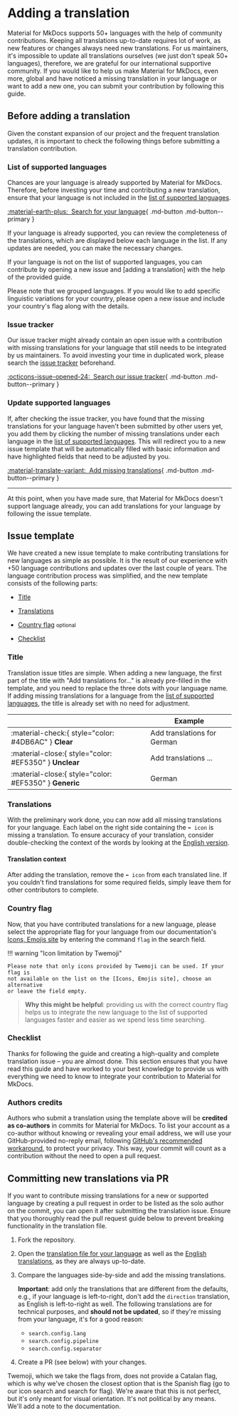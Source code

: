 # Adding a translation

Material for MkDocs supports 50+ languages with the help of community
contributions. Keeping all translations up-to-date requires lot of work, as new 
features or changes always need new translations. For us maintainers, it's 
impossible to update all translations ourselves (we just don't speak 50+ 
languages), therefore, we are grateful for our international supportive 
community. If you would like to help us make Material for MkDocs, even more, 
global and have noticed a missing translation in your language or want to add a 
new one, you can submit your contribution by following this guide.

## Before adding a translation

Given the constant expansion of our project and the frequent translation updates, 
it is important to check the following things before submitting a translation 
contribution.

### List of supported languages

Chances are your language is already supported by Material for MkDocs. Therefore, 
before investing your time and contributing a new translation, ensure that your 
language is not included in the [list of supported languages].

[:material-earth-plus:&nbsp; Search for your language][Search for your language]{ .md-button .md-button--primary }

  [list of supported languages]: https://squidfunk.github.io/mkdocs-material/setup/changing-the-language/#site-language
  [Search for your language]: https://squidfunk.github.io/mkdocs-material/setup/changing-the-language/#site-language

If your language is already supported, you can review the completeness of the 
translations, which are displayed below each language in the list. If any 
updates are needed, you can make the necessary changes.

If your language is not on the list of supported languages, you can contribute 
by opening a new issue and [adding a translation] with the help of the provided 
guide.

Please note that we grouped languages. If you would like to add specific 
linguistic variations for your country, please open a new issue and include your 
country's flag along with the details.

  [Add a translation]: https://github.com/squidfunk/mkdocs-material/issues/new?assignees=&labels=change+request&template=04-add-a-translation.yml&title=Add+translations+for+...

### Issue tracker

Our issue tracker might already contain an open issue with a contribution with 
missing translations for your language that still needs to be integrated by us 
maintainers. To avoid investing your time in duplicated work, please search the 
[issue tracker] beforehand.

[:octicons-issue-opened-24:&nbsp; Search our issue tracker][Search our issue tracker]{ .md-button .md-button--primary }
  
  [issue tracker]: https://github.com/squidfunk/mkdocs-material/issues
  [search our issue tracker]: https://github.com/squidfunk/mkdocs-material/issues


### Update supported languages

If, after checking the issue tracker, you have found that the missing 
translations for your language haven't been submitted by other users yet, you 
add them by clicking the number of missing translations under each language in 
the [list of supported languages]. This will redirect you to a new issue 
template that will be automatically filled with basic information and have 
highlighted fields that need to be adjusted by you.

[:material-translate-variant:&nbsp; Add missing translations][Update your translations]{ .md-button .md-button--primary }

 [List of supported languages]: https://squidfunk.github.io/mkdocs-material/setup/changing-the-language/#site-language
 [Update your translations]: https://squidfunk.github.io/mkdocs-material/setup/changing-the-language/#site-language

---

At this point, when you have made sure, that Material for MkDocs doesn't support
language already, you can add translations for your language by following the 
issue template.

## Issue template

We have created a new issue template to make contributing translations for new 
languages as simple as possible. It is the result of our experience with +50
language contributions and updates over the last couple of years. The language 
contribution process was simplified, and the new template consists of the 
following parts:

- [Title]
- [Translations]
- [Country flag] <small>optional</small>
- [Checklist]

  [Title]: #title
  [Translations]: #translations
  [Country flag]: #country-flag
  [Checklist]: #checklist

### Title

Translation issue titles are simple. When adding a new language, the first part 
of the title with "Add translations for..." is already pre-filled in the 
template, and you need to replace the three dots with your language name. If 
adding missing translations for a language from the [list of supported languages], 
the title is already set with no need for adjustment. 

| <!-- --> | Example  |
| -------- | -------- | 
| :material-check:{ style="color: #4DB6AC" } __Clear__ | Add translations for German
| :material-close:{ style="color: #EF5350" } __Unclear__ | Add translations ...
| :material-close:{ style="color: #EF5350" } __Generic__ | German

 [List of supported languages]: https://squidfunk.github.io/mkdocs-material/setup/changing-the-language/#site-language

### Translations

With the preliminary work done, you can now add all missing translations for 
your language. Each label on the right side containing the `⬅️ icon` is missing 
a translation. To ensure accuracy of your translation, consider double-checking 
the context of the words by looking at the [English version].

[English version]: https://github.com/squidfunk/mkdocs-material/tree/master/src/partials/languages

#### Translation context



After adding the translation, remove the `⬅️ icon` from each translated line. If 
you couldn't find translations for some required fields, simply leave them for 
other contributors to complete.

### Country flag

Now, that you have contributed translations for a new language, please select 
the appropriate flag for your language from our documentation's [Icons, Emojis site] 
by entering the command `flag` in the search field.

!!! warning "Icon limitation by Twemoji"

    Please note that only icons provided by Twemoji can be used. If your flag is 
    not available on the list on the [Icons, Emojis site], choose an alternative 
    or leave the field empty.

> __Why this might be helpful__: providing us with the correct country flag 
> helps us to integrate the new language to the list of supported languages
> faster and easier as we spend less time searching. 

 [Icons, Emojis site]: https://squidfunk.github.io/mkdocs-material/reference/icons-emojis/#search

### Checklist

Thanks for following the guide and creating a high-quality and complete 
translation issue – you are almost done. This section ensures that you have read 
this guide and have worked to your best knowledge to provide us with everything 
we need to know to integrate your contribution to Material for MkDocs.

### Authors credits

Authors who submit a translation using the template above will be 
__credited as co-authors__ in commits for Material for MkDocs. To list your 
account as a co-author without knowing or revealing your email address, we will 
use your GitHub-provided no-reply email, following 
[GitHub's recommended workaround], to protect your privacy. This way, your 
commit will count as a contribution without the need to open a pull request.

 [GitHub's recommended workaround]: https://docs.github.com/en/pull-requests/committing-changes-to-your-project/creating-and-editing-commits/creating-a-commit-with-multiple-authors

## Committing new translations via PR

If you want to contribute missing translations for a new or supported language 
by creating a pull request in order to be listed as the solo author on the 
commit, you can open it after submitting the translation issue. Ensure that you 
thoroughly read the pull request guide below to prevent breaking functionality 
in the translation file.

1.  Fork the repository.

2.  Open the [translation file for your language] as well as the 
    [English translations], as they are always up-to-date.
    
3.  Compare the languages side-by-side and add the missing translations.

    __Important__: add only the translations that are different from the 
    defaults, e.g., if your language is left-to-right, don't add the `direction` 
    translation, as English is left-to-right as well.
    The following translations are for technical purposes, and __should not be 
    updated__, so if they're missing from your language, it's for a good reason:

    - `search.config.lang`
    - `search.config.pipeline`
    - `search.config.separator`

3.  Create a PR (see below) with your changes.

  [translation file for your language]: https://github.com/squidfunk/mkdocs-material/tree/master/src/partials/languages
  [English translations]: https://github.com/squidfunk/mkdocs-material/tree/master/src/partials/languages/en.html



Twemoji, which we take the flags from, does not provide a Catalan flag, which is why we've chosen the closest option that is the Spanish flag (go to our icon search and search for flag). We're aware that this is not perfect, but it's only meant for visual orientation. It's not political by any means. We'll add a note to the documentation.


